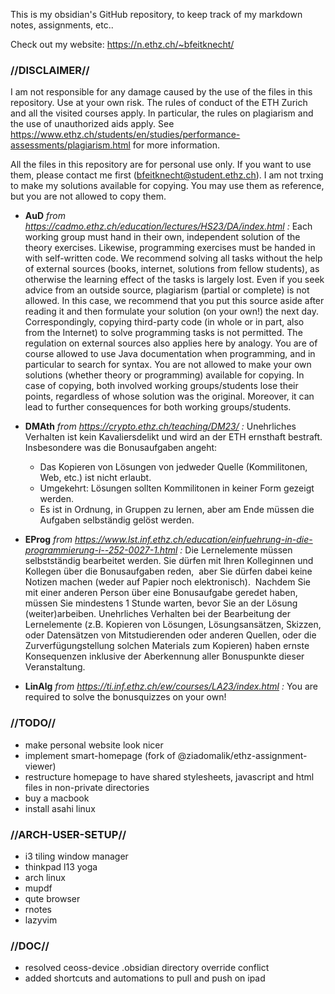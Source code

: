 This is my obsidian's GitHub repository, to keep track of my markdown notes, assignments, etc..

Check out my website: https://n.ethz.ch/~bfeitknecht/


### //DISCLAIMER//

I am not responsible for any damage caused by the use of the files in this repository. Use at your own risk. The rules of conduct of the ETH Zurich and all the visited courses apply. In particular, the rules on plagiarism and the use of unauthorized aids apply. See https://www.ethz.ch/students/en/studies/performance-assessments/plagiarism.html for more information.

All the files in this repository are for personal use only. If you want to use them, please contact me first (bfeitknecht@student.ethz.ch). I am not trxing to make my solutions available for copying. You may use them as reference, but you are not allowed to copy them.


- **AuD**
*from https://cadmo.ethz.ch/education/lectures/HS23/DA/index.html :*
Each working group must hand in their own, independent solution of the theory exercises. Likewise, programming exercises must be handed in with self-written code. We recommend solving all tasks without the help of external sources (books, internet, solutions from fellow students), as otherwise the learning effect of the tasks is largely lost. Even if you seek advice from an outside source, plagiarism (partial or complete) is not allowed. In this case, we recommend that you put this source aside after reading it and then formulate your solution (on your own!) the next day. Correspondingly, copying third-party code (in whole or in part, also from the Internet) to solve programming tasks is not permitted. The regulation on external sources also applies here by analogy. You are of course allowed to use Java documentation when programming, and in particular to search for syntax. You are not allowed to make your own solutions (whether theory or programming) available for copying. In case of copying, both involved working groups/students lose their points, regardless of whose solution was the original. Moreover, it can lead to further consequences for both working groups/students.


- **DMAth**
*from https://crypto.ethz.ch/teaching/DM23/ :*
Unehrliches Verhalten ist kein Kavaliersdelikt und wird an der ETH ernsthaft bestraft. Insbesondere was die Bonusaufgaben angeht:
    - Das Kopieren von Lösungen von jedweder Quelle (Kommilitonen, Web, etc.) ist nicht erlaubt.
    - Umgekehrt: Lösungen sollten Kommilitonen in keiner Form gezeigt werden.
    - Es ist in Ordnung, in Gruppen zu lernen, aber am Ende müssen die Aufgaben selbständig gelöst werden.


- **EProg**
*from https://www.lst.inf.ethz.ch/education/einfuehrung-in-die-programmierung-i--252-0027-1.html :*
Die Lernelemente müssen selbstständig bearbeitet werden. Sie dürfen mit Ihren Kolleginnen und Kollegen über die Bonusaufgaben reden,  aber Sie dürfen dabei keine Notizen machen (weder auf Papier noch elektronisch).  Nachdem Sie mit einer anderen Person über eine Bonusaufgabe geredet haben, müssen Sie mindestens 1 Stunde warten, bevor Sie an der Lösung (weiter)arbeiben. Unehrliches Verhalten bei der Bearbeitung der Lernelemente (z.B. Kopieren von Lösungen, Lösungsansätzen, Skizzen, oder Datensätzen von Mitstudierenden oder anderen Quellen, oder die Zurverfügungstellung solchen Materials zum Kopieren) haben ernste Konsequenzen inklusive der Aberkennung aller Bonuspunkte dieser Veranstaltung.


- **LinAlg**
*from https://ti.inf.ethz.ch/ew/courses/LA23/index.html :*
You are required to solve the bonusquizzes on your own!




### //TODO//

- make personal website look nicer
- implement smart-homepage (fork of @ziadomalik/ethz-assignment-viewer)
- restructure homepage to have shared stylesheets, javascript and html files in non-private directories
- buy a macbook
- install asahi linux






### //ARCH-USER-SETUP//

- i3 tiling window manager
- thinkpad l13 yoga
- arch linux
- mupdf
- qute browser
- rnotes
- lazyvim



### //DOC//

- resolved ceoss-device .obsidian directory override conflict
- added shortcuts and automations to pull and push on ipad




